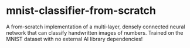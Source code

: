 # mnist-classifier-from-scratch
A from-scratch implementation of a multi-layer, densely connected neural network that can classify handwritten images of numbers. Trained on the MNIST dataset with no external AI library dependencies!
